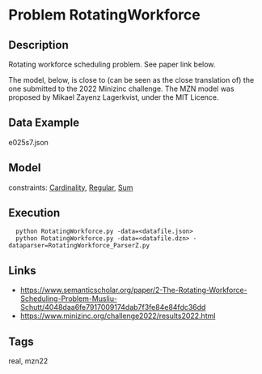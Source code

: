 # Problem RotatingWorkforce
## Description
Rotating workforce scheduling problem.
See paper link below.

The model, below, is close to (can be seen as the close translation of) the one submitted to the 2022 Minizinc challenge.
The MZN model was proposed by Mikael Zayenz Lagerkvist, under the MIT Licence.

## Data Example
  e025s7.json

## Model
  constraints: [Cardinality](http://pycsp.org/documentation/constraints/Cardinality), [Regular](http://pycsp.org/documentation/constraints/Regular), [Sum](http://pycsp.org/documentation/constraints/Sum)

## Execution
```
  python RotatingWorkforce.py -data=<datafile.json>
  python RotatingWorkforce.py -data=<datafile.dzn> -dataparser=RotatingWorkforce_ParserZ.py
```

## Links
  - https://www.semanticscholar.org/paper/2-The-Rotating-Workforce-Scheduling-Problem-Musliu-Schutt/4048daa6fe7917009174dab7f3fe84e84fdc36dd
  - https://www.minizinc.org/challenge2022/results2022.html

## Tags
  real, mzn22
